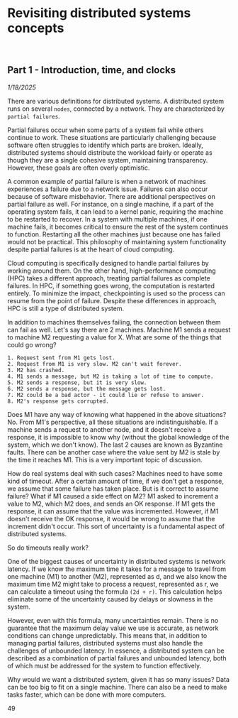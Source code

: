 # Revisiting distributed systems concepts

<br/>

## Part 1 - Introduction, time, and clocks
<em>1/18/2025</em>

There are various definitions for distributed systems. A distributed system runs on several `nodes`, connected by a network. They are characterized by `partial failures`.

Partial failures occur when some parts of a system fail while others continue to work. These situations are particularly challenging because software often struggles to identify which parts are broken. Ideally, distributed systems should distribute the workload fairly or operate as though they are a single cohesive system, maintaining transparency. However, these goals are often overly optimistic.

A common example of partial failure is when a network of machines experiences a failure due to a network issue. Failures can also occur because of software misbehavior. There are additional perspectives on partial failure as well. For instance, on a single machine, if a part of the operating system fails, it can lead to a kernel panic, requiring the machine to be restarted to recover. In a system with multiple machines, if one machine fails, it becomes critical to ensure the rest of the system continues to function. Restarting all the other machines just because one has failed would not be practical. This philosophy of maintaining system functionality despite partial failures is at the heart of cloud computing.

Cloud computing is specifically designed to handle partial failures by working around them. On the other hand, high-performance computing (HPC) takes a different approach, treating partial failures as complete failures. In HPC, if something goes wrong, the computation is restarted entirely. To minimize the impact, checkpointing is used so the process can resume from the point of failure. Despite these differences in approach, HPC is still a type of distributed system.

In addition to machines themselves failing, the connection between them can fail as well. Let's say there are 2 machines. Machine M1 sends a request to machine M2 requesting a value for X. What are some of the things that could go wrong?
```
1. Request sent from M1 gets lost.
2. Request from M1 is very slow. M2 can't wait forever.
3. M2 has crashed.
4. M1 sends a message, but M2 is taking a lot of time to compute.
5. M2 sends a response, but it is very slow.
6. M2 sends a response, but the message gets lost.
7. M2 could be a bad actor - it could lie or refuse to answer.
8. M2's response gets corrupted.
```

Does M1 have any way of knowing what happened in the above situations? No. From M1's perspective, all these situations are indistinguishable. If a machine sends a request to another node, and it doesn't receive a response, it is impossible to know why (without the global knowledge of the system, which we don't know).
The last 2 causes are known as Byzantine faults.
There can be another case where the value sent by M2 is stale by the time it reaches M1. This is a very important topic of discussion.

How do real systems deal with such cases? Machines need to have some kind of timeout. After a certain amount of time, if we don't get a response, we assume that some failure has taken place. But is it correct to assume failure? What if M1 caused a side effect on M2? M1 asked to increment a value to M2, which M2 does, and sends an OK response. If M1 gets the response, it can assume that the value was incremented. However, if M1 doesn't receive the OK response, it would be wrong to assume that the increment didn't occur. This sort of uncertainty is a fundamental aspect of distributed systems.

So do timeouts really work?

One of the biggest causes of uncertainty in distributed systems is network latency. If we know the maximum time it takes for a message to travel from one machine (M1) to another (M2), represented as d, and we also know the maximum time M2 might take to process a request, represented as r, we can calculate a timeout using the formula `(2d + r)`. This calculation helps eliminate some of the uncertainty caused by delays or slowness in the system.

However, even with this formula, many uncertainties remain. There is no guarantee that the maximum delay value we use is accurate, as network conditions can change unpredictably. This means that, in addition to managing partial failures, distributed systems must also handle the challenges of unbounded latency. In essence, a distributed system can be described as a combination of partial failures and unbounded latency, both of which must be addressed for the system to function effectively.

Why would we want a distributed system, given it has so many issues? Data can be too big to fit on a single machine. There can also be a need to make tasks faster, which can be done with more computers.

49